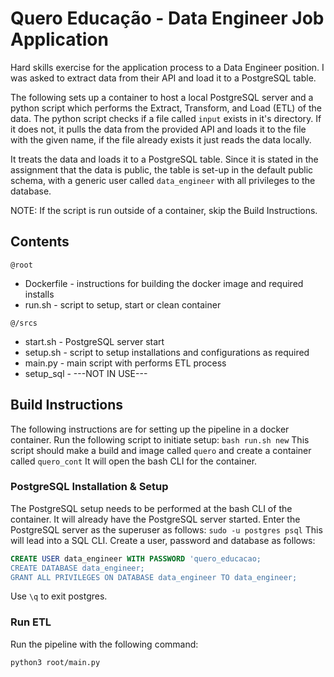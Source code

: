 # Quero Educação - Data Engineer Job Application
Hard skills exercise for the application process to a Data Engineer position.
I was asked to extract data from their API and load it to a PostgreSQL table.

The following sets up a container to host a local PostgreSQL server and a python
script which performs the Extract, Transform, and Load (ETL) of the data.
The python script checks if a file called ```input``` exists in it's directory.
If it does not, it pulls the data from the provided API and loads it to the file
with the given name, if the file already exists it just reads the data locally.

It treats the data and loads it to a PostgreSQL table. Since it is stated in the
assignment that the data is public, the table is set-up in the default public
schema, with a generic user called ```data_engineer``` with all privileges to
the database.

NOTE: If the script is run outside of a container, skip the Build Instructions.

## Contents
```@root```
- Dockerfile - instructions for building the docker image and required installs
- run.sh - script to setup, start or clean container

```@/srcs```
- start.sh - PostgreSQL server start
- setup.sh - script to setup installations and configurations as required
- main.py - main script with performs ETL process
- setup_sql - ---NOT IN USE---

## Build Instructions
The following instructions are for setting up the pipeline in a docker container.
Run the following script to initiate setup:
```bash run.sh new```
This script should make a build and image called ```quero``` and create a container
called ```quero_cont```
It will open the bash CLI for the container.

### PostgreSQL Installation & Setup
The PostgreSQL setup needs to be performed at the bash CLI of the container. It
will already have the PostgreSQL server started.
Enter the PostgreSQL server as the superuser as follows:
```sudo -u postgres psql```
This will lead into a SQL CLI. Create a user, password and database as follows:
```SQL
CREATE USER data_engineer WITH PASSWORD 'quero_educacao;
CREATE DATABASE data_engineer;
GRANT ALL PRIVILEGES ON DATABASE data_engineer TO data_engineer;
```
Use ```\q``` to exit postgres.

### Run ETL
Run the pipeline with the following command:
```Shell
python3 root/main.py
```
